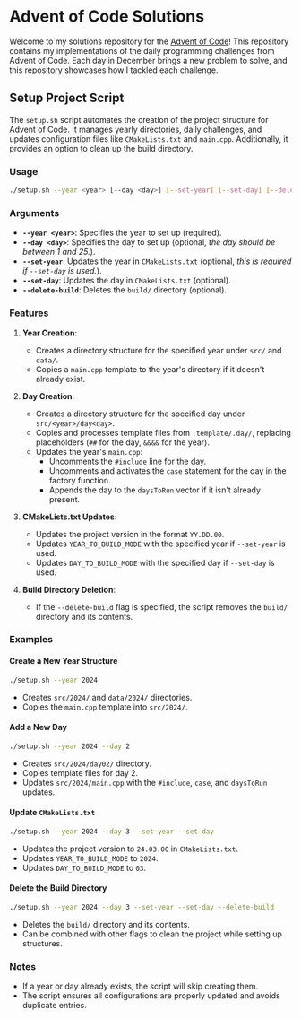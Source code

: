 # Advent of Code Solutions

Welcome to my solutions repository for the [Advent of Code](https://adventofcode.com)! This repository contains my implementations of the daily programming challenges from Advent of Code. Each day in December brings a new problem to solve, and this repository showcases how I tackled each challenge.

## Setup Project Script

The `setup.sh` script automates the creation of the project structure for Advent of Code. It manages yearly directories, daily challenges, and updates configuration files like `CMakeLists.txt` and `main.cpp`. Additionally, it provides an option to clean up the build directory.

### Usage

```bash
./setup.sh --year <year> [--day <day>] [--set-year] [--set-day] [--delete-build]
```

### Arguments

- **`--year <year>`**: Specifies the year to set up (required).
- **`--day <day>`**: Specifies the day to set up (optional, *the day should be between 1 and 25.*).
- **`--set-year`**: Updates the year in `CMakeLists.txt`  (optional, *this is required if `--set-day` is used.*).
- **`--set-day`**: Updates the day in `CMakeLists.txt` (optional).
- **`--delete-build`**: Deletes the `build/` directory (optional).

### Features

1. **Year Creation**:
   - Creates a directory structure for the specified year under `src/` and `data/`.
   - Copies a `main.cpp` template to the year's directory if it doesn't already exist.

2. **Day Creation**:
   - Creates a directory structure for the specified day under `src/<year>/day<day>`.
   - Copies and processes template files from `.template/.day/`, replacing placeholders (`##` for the day, `&&&&` for the year).
   - Updates the year's `main.cpp`:
     - Uncomments the `#include` line for the day.
     - Uncomments and activates the `case` statement for the day in the factory function.
     - Appends the day to the `daysToRun` vector if it isn't already present.

3. **CMakeLists.txt Updates**:
   - Updates the project version in the format `YY.DD.00`.
   - Updates `YEAR_TO_BUILD_MODE` with the specified year if `--set-year` is used.
   - Updates `DAY_TO_BUILD_MODE` with the specified day if `--set-day` is used.

4. **Build Directory Deletion**:
   - If the `--delete-build` flag is specified, the script removes the `build/` directory and its contents.

### Examples

#### Create a New Year Structure
```bash
./setup.sh --year 2024
```
- Creates `src/2024/` and `data/2024/` directories.
- Copies the `main.cpp` template into `src/2024/`.

#### Add a New Day
```bash
./setup.sh --year 2024 --day 2
```
- Creates `src/2024/day02/` directory.
- Copies template files for day 2.
- Updates `src/2024/main.cpp` with the `#include`, `case`, and `daysToRun` updates.

#### Update `CMakeLists.txt`
```bash
./setup.sh --year 2024 --day 3 --set-year --set-day
```
- Updates the project version to `24.03.00` in `CMakeLists.txt`.
- Updates `YEAR_TO_BUILD_MODE` to `2024`.
- Updates `DAY_TO_BUILD_MODE` to `03`.

#### Delete the Build Directory
```bash
./setup.sh --year 2024 --day 3 --set-year --set-day --delete-build
```
- Deletes the `build/` directory and its contents.
- Can be combined with other flags to clean the project while setting up structures.

### Notes

- If a year or day already exists, the script will skip creating them.
- The script ensures all configurations are properly updated and avoids duplicate entries.
